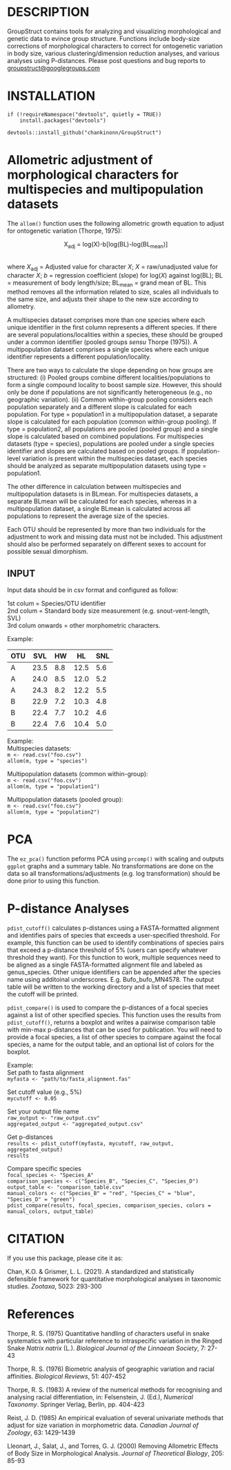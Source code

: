 # DESCRIPTION
GroupStruct contains tools for analyzing and visualizing morphological and genetic data to evince group structure. Functions include body-size corrections of morphological characters to correct for ontogenetic variation in body size, various clustering/dimension reduction analyses, and various analyses using P-distances.
Please post questions and bug reports to groupstruct@googlegroups.com

# INSTALLATION
```
if (!requireNamespace("devtools", quietly = TRUE))
    install.packages("devtools")

devtools::install_github("chankinonn/GroupStruct")
```

# Allometric adjustment of morphological characters for multispecies and multipopulation datasets
The `allom()` function uses the following allometric growth equation to adjust for ontogenetic variation (Thorpe, 1975):

<div align="center">X<sub>adj</sub> = log(X)-b[log(BL)-log(BL<sub>mean</sub>)]</div> 

\
where *X*<sub>adj</sub> = Adjusted value for character *X*; *X* = raw/unadjusted value for character *X*; *b* = regression coefficient (slope) for log(*X*) against log(BL); BL = measurement of body length/size; BL<sub>mean</sub> = grand mean of BL. This method removes all the information related to size, scales all individuals to the same size, and adjusts their shape to the new size according to allometry. 

A multispecies dataset comprises more than one species where each unique identifier in the first column represents a different species. If there are several populations/localities within a species, these should be grouped under a common identifier (pooled groups *sensu* Thorpe (1975)). A multipopulation dataset comprises a single species where each unique identifier represents a different population/locality. 

There are two ways to calculate the slope depending on how groups are structured: (i) Pooled groups combine different localities/populations to form a single compound locality to boost sample size. However, this should only be done if populations are not significantly heterogeneous (e.g., no geographic variation). (ii) Common within-group pooling considers each population separately and a different slope is calculated for each population. For type = population1 in a multipopulation dataset, a separate slope is calculated for each population (common within-group pooling). If type = population2, all populations are pooled (pooled group) and a single slope is calculated based on combined populations. For multispecies datasets (type = species), populations are pooled under a single species identifier and slopes are calculated based on pooled groups. If population-level variation is present within the multispecies dataset, each species should be analyzed as separate multipopulation datasets using type = population1.


The other difference in calculation between multispecies and multipopulation datasets is in BLmean. For multispecies datasets, a separate BLmean will be calculated for each species, whereas in a multipopulation dataset, a single BLmean is calculated across all populations to represent the average size of the species.

Each OTU should be represented by more than two individuals for the adjustment to work and missing data must not be included. This adjustment should also be performed separately on different sexes to account for possible sexual dimorphism. 

## INPUT
Input data should be in csv format and configured as follow:

1st colum = Species/OTU identifier\
2nd colum = Standard body size measurement (e.g. snout-vent-length, SVL)\
3rd colum onwards = other morphometric characters.

Example:

OTU | SVL | HW | HL | SNL 
--- | --- | --- | --- | ---
A | 23.5 | 8.8 | 12.5 | 5.6
A | 24.0 | 8.5 | 12.0 | 5.2
A | 24.3 | 8.2 | 12.2 | 5.5
B | 22.9 | 7.2 | 10.3 | 4.8
B | 22.4 | 7.7 | 10.2 | 4.6
B | 22.4 | 7.6 | 10.4 | 5.0

Example:\
Multispecies datasets:\
`m <- read.csv("foo.csv")`\
`allom(m, type = "species")`

Multipopulation datasets (common within-group):\
`m <- read.csv("foo.csv")`\
`allom(m, type = "population1")`

Multipopulation datasets (pooled group):\
`m <- read.csv("foo.csv")`\
`allom(m, type = "population2")`

# PCA
The `ez_pca()` function peforms PCA using `prcomp()` with scaling and outputs `ggplot` graphs and a summary table. No transformations are done on the data so all transformations/adjustments (e.g. log transformation) should be done prior to using this function.

# P-distance Analyses
`pdist_cutoff()` calculates p-distances using a FASTA-formatted alignment and identifies pairs of species that exceeds a user-specified threshold. For example, this function can be used to identify combinations of species pairs that exceed a p-distance threshold of 5% (users can specify whatever threshold they want). For this function to work, multiple sequences need to be aligned as a single FASTA-formatted alignment file and labeled as genus_species. Other unique identifiers can be appended after the species name using additoinal underscores. E.g. Bufo_bufo_MN4578. The output table will be written to the working directory and a list of species that meet the cutoff will be printed.

`pdist_compare()` is used to compare the p-distances of a focal species against a list of other specified species. This function uses the results from `pdist_cutoff()`, returns a boxplot and writes a pairwise comparison table with min-max p-distances that can be used for publication. You will need to provide a focal species, a list of other species to compare against the focal species, a name for the output table, and an optional list of colors for the boxplot.  

Example:\
Set path to fasta alignment\
`myfasta <- "path/to/fasta_alignment.fas"`

Set cutoff value (e.g., 5%)\
`mycutoff <- 0.05`

Set your output file name\
`raw_output <- "raw_output.csv"`\
`aggregated_output <- "aggregated_output.csv"`

Get p-distances\
`results <- pdist_cutoff(myfasta, mycutoff, raw_output, aggregated_output)`\
`results`

Compare specific species\
`focal_species <- "Species_A"`\
`comparison_species <- c("Species_B", "Species_C", "Species_D")`\
`output_table <- "comparison_table.csv"`\
`manual_colors <- c("Species_B" = "red", "Species_C" = "blue", "Species_D" = "green")`\
`pdist_compare(results, focal_species, comparison_species, colors = manual_colors, output_table)`


# CITATION
If you use this package, please cite it as:

Chan, K.O. & Grismer, L. L. (2021). A standardized and statistically defensible framework for quantitative morphological analyses in taxonomic studies. *Zootaxa*, 5023: 293-300 

# References
Thorpe, R. S. (1975) Quantitative handling of characters useful in snake systematics with particular reference to intraspecific variation in the Ringed Snake *Natrix natrix* (L.). *Biological Journal of the Linnaean Society*, 7: 27-43

Thorpe, R. S. (1976) Biometric analysis of geographic variation and racial affinities. *Biological Reviews*, 51: 407-452

Thorpe, R. S. (1983) A review of the numerical methods for recognising and analysing racial differentiation, in: Felsenstein, J. (Ed.), *Numerical Taxonomy*. Springer Verlag, Berlin, pp. 404-423

Reist, J. D. (1985) An empirical evaluation of several univariate methods that adjust for size variation in morphometric data. *Canadian Journal of Zoology*, 63: 1429-1439

Lleonart, J., Salat, J., and Torres, G. J. (2000) Removing Allometric Effects of Body Size in Morphological Analysis. *Journal of Theoretical Biology*, 205: 85-93

